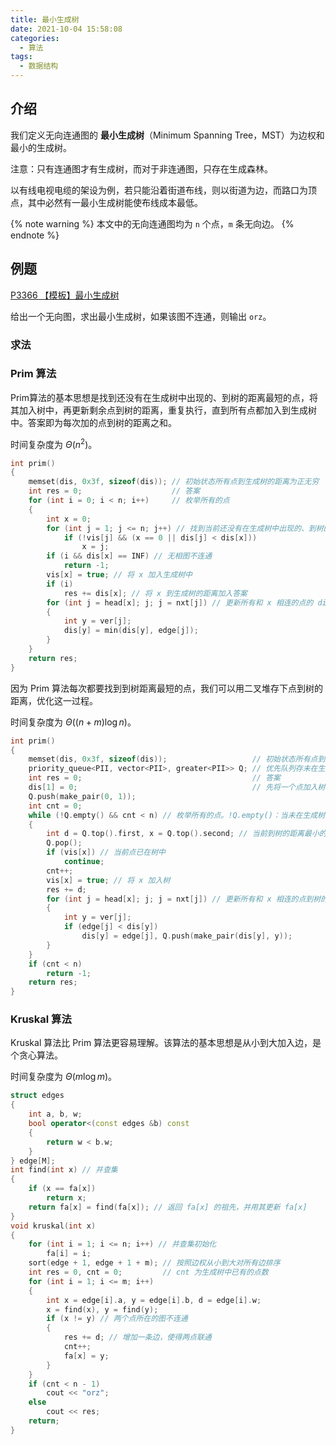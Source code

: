 ```yaml
---
title: 最小生成树
date: 2021-10-04 15:58:08
categories:
  - 算法
tags:
  - 数据结构
---
```

## 介绍

我们定义无向连通图的 **最小生成树**（Minimum Spanning Tree，MST）为边权和最小的生成树。

注意：只有连通图才有生成树，而对于非连通图，只存在生成森林。

以有线电视电缆的架设为例，若只能沿着街道布线，则以街道为边，而路口为顶点，其中必然有一最小生成树能使布线成本最低。

{% note warning %}
本文中的无向连通图均为 `n` 个点，`m` 条无向边。
{% endnote %}

## 例题

[P3366 【模板】最小生成树](https://www.luogu.com.cn/problem/P3366)

给出一个无向图，求出最小生成树，如果该图不连通，则输出 `orz`。

### 求法

### Prim 算法

Prim算法的基本思想是找到还没有在生成树中出现的、到树的距离最短的点，将其加入树中，再更新剩余点到树的距离，重复执行，直到所有点都加入到生成树中。答案即为每次加的点到树的距离之和。

时间复杂度为 $\Theta(n^2)$。

```cpp
int prim()
{
    memset(dis, 0x3f, sizeof(dis)); // 初始状态所有点到生成树的距离为正无穷
    int res = 0;                    // 答案
    for (int i = 0; i < n; i++)     // 枚举所有的点
    {
        int x = 0;
        for (int j = 1; j <= n; j++) // 找到当前还没有在生成树中出现的、到树的距离最短的点 x
            if (!vis[j] && (x == 0 || dis[j] < dis[x]))
                x = j;
        if (i && dis[x] == INF) // 无相图不连通
            return -1;
        vis[x] = true; // 将 x 加入生成树中
        if (i)
            res += dis[x]; // 将 x 到生成树的距离加入答案
        for (int j = head[x]; j; j = nxt[j]) // 更新所有和 x 相连的点的 dis 数组
        {
            int y = ver[j];
            dis[y] = min(dis[y], edge[j]);
        }
    }
    return res;
}
```

因为 Prim 算法每次都要找到到树距离最短的点，我们可以用二叉堆存下点到树的距离，优化这一过程。

时间复杂度为 $\Theta((n+m)\log n)$。

```cpp
int prim()
{
    memset(dis, 0x3f, sizeof(dis));                   // 初始状态所有点到生成树的距离为正无穷
    priority_queue<PII, vector<PII>, greater<PII>> Q; // 优先队列存未在生成树中的点到树的距离
    int res = 0;                                      // 答案
    dis[1] = 0;                                       // 先将一个点加入树中
    Q.push(make_pair(0, 1));
    int cnt = 0;
    while (!Q.empty() && cnt < n) // 枚举所有的点。!Q.empty()：当未在生成树中的点都无法到达树，无向图不连通
    {
        int d = Q.top().first, x = Q.top().second; // 当前到树的距离最小的点
        Q.pop();
        if (vis[x]) // 当前点已在树中
            continue;
        cnt++;
        vis[x] = true; // 将 x 加入树
        res += d;
        for (int j = head[x]; j; j = nxt[j]) // 更新所有和 x 相连的点到树的距离
        {
            int y = ver[j];
            if (edge[j] < dis[y])
                dis[y] = edge[j], Q.push(make_pair(dis[y], y));
        }
    }
    if (cnt < n)
        return -1;
    return res;
}
```



### Kruskal 算法

Kruskal 算法比 Prim 算法更容易理解。该算法的基本思想是从小到大加入边，是个贪心算法。

时间复杂度为 $\Theta(m \log m)$。

```cpp
struct edges
{
    int a, b, w;
    bool operator<(const edges &b) const
    {
        return w < b.w;
    }
} edge[M];
int find(int x) // 并查集
{
    if (x == fa[x])
        return x;
    return fa[x] = find(fa[x]); // 返回 fa[x] 的祖先，并用其更新 fa[x]
}
void kruskal(int x)
{
    for (int i = 1; i <= n; i++) // 并查集初始化
        fa[i] = i;
    sort(edge + 1, edge + 1 + m); // 按照边权从小到大对所有边排序
    int res = 0, cnt = 0;         // cnt 为生成树中已有的点数
    for (int i = 1; i <= m; i++)
    {
        int x = edge[i].a, y = edge[i].b, d = edge[i].w;
        x = find(x), y = find(y);
        if (x != y) // 两个点所在的图不连通
        {
            res += d; // 增加一条边，使得两点联通
            cnt++;
            fa[x] = y;
        }
    }
    if (cnt < n - 1)
        cout << "orz";
    else
        cout << res;
    return;
}
```